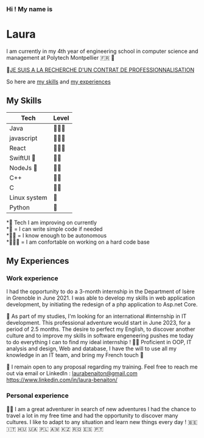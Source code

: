 ### Hi !  My name is 

# Laura

I am currently in my 4th year of engineering school in computer science and management at Polytech Montpellier 🇫🇷 🥐

🚨[JE SUIS A LA RECHERCHE D'UN CONTRAT DE PROFESSIONNALISATION](#work-experience)


So here are [my skills](#my-skills) and [my experiences](#my-experiences)

## My Skills


| Tech          | Level         |
|---------------|---------------|
| Java          |🌟🌟🌟        |
| javascript    |🌟🌟🌟        |
| React         |🌟🌟🌟        |
| SwiftUI  🚀   |🌟🌟          |
| NodeJs      🚀|🌟🌟          |
| C++           |🌟🌟          |
| C             |🌟🌟          |
| Linux system  |🌟             |
| Python        |🌟             |

\*🚀 Tech I am improving on currently  
\*🌟 = I can write simple code if needed  
\*🌟🌟 = I know enough to be autonomous  
\*🌟🌟🌟 = I am confortable on working on a hard code base   


## My Experiences

### Work experience

I had the opportunity to do a 3-month internship in the Department of Isère in Grenoble in June 2021. I was able to develop my skills in web application development, by initiating the redesign of a php application to Asp.net Core.

🎯 As part of my studies, I'm looking for an international #internship in IT development.
This professional adventure would start in June 2023, for a period of 2.5 months.
The desire to perfect my English, to discover another culture and to improve my skills in software engeneering pushes me today to do everything I can to find my ideal internship ! 🕵️‍♀️
Proficient in OOP, IT analysis and design, Web and database, I have the will to use all my knowledge in an IT team, and bring my French touch 🥖

🔁 I remain open to any proposal regarding my training. Feel free to reach me out via email or LinkedIn :
laurabenaiton@gmail.com 
https://www.linkedin.com/in/laura-benaiton/

### Personal experience

🥷🏻 I am a great adventurer in search of new adventures 
I had the chance to travel a lot in my free time and had the opportunity to discover many cultures. I like to adapt to any situation and learn new things every day !
 🇧🇪 🇮🇹 🇭🇺 🇺🇦 🇵🇱 🇦🇲 🇰🇿 🇷🇴 🇪🇸 🇵🇹


<!--
**laulilaura/laulilaura** is a ✨ _special_ ✨ repository because its `README.md` (this file) appears on your GitHub profile.

Here are some ideas to get you started:

- 🔭 I’m currently working on ...
- 🌱 I’m currently learning ...
- 👯 I’m looking to collaborate on ...
- 🤔 I’m looking for help with ...
- 💬 Ask me about ...
- 📫 How to reach me: ...
- 😄 Pronouns: ...
- ⚡ Fun fact: ...
-->
